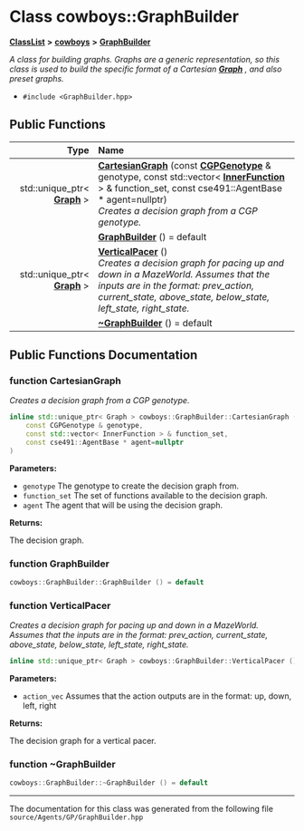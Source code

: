 

# Class cowboys::GraphBuilder



[**ClassList**](annotated.md) **>** [**cowboys**](namespacecowboys.md) **>** [**GraphBuilder**](classcowboys_1_1_graph_builder.md)



_A class for building graphs. Graphs are a generic representation, so this class is used to build the specific format of a Cartesian_ [_**Graph**_](classcowboys_1_1_graph.md) _, and also preset graphs._

* `#include <GraphBuilder.hpp>`





































## Public Functions

| Type | Name |
| ---: | :--- |
|  std::unique\_ptr&lt; [**Graph**](classcowboys_1_1_graph.md) &gt; | [**CartesianGraph**](#function-cartesiangraph) (const [**CGPGenotype**](classcowboys_1_1_c_g_p_genotype.md) & genotype, const std::vector&lt; [**InnerFunction**](namespacecowboys.md#typedef-innerfunction) &gt; & function\_set, const cse491::AgentBase \* agent=nullptr) <br>_Creates a decision graph from a CGP genotype._  |
|   | [**GraphBuilder**](#function-graphbuilder) () = default<br> |
|  std::unique\_ptr&lt; [**Graph**](classcowboys_1_1_graph.md) &gt; | [**VerticalPacer**](#function-verticalpacer) () <br>_Creates a decision graph for pacing up and down in a MazeWorld. Assumes that the inputs are in the format: prev\_action, current\_state, above\_state, below\_state, left\_state, right\_state._  |
|   | [**~GraphBuilder**](#function-graphbuilder) () = default<br> |




























## Public Functions Documentation




### function CartesianGraph 

_Creates a decision graph from a CGP genotype._ 
```C++
inline std::unique_ptr< Graph > cowboys::GraphBuilder::CartesianGraph (
    const CGPGenotype & genotype,
    const std::vector< InnerFunction > & function_set,
    const cse491::AgentBase * agent=nullptr
) 
```





**Parameters:**


* `genotype` The genotype to create the decision graph from. 
* `function_set` The set of functions available to the decision graph. 
* `agent` The agent that will be using the decision graph. 



**Returns:**

The decision graph. 





        



### function GraphBuilder 

```C++
cowboys::GraphBuilder::GraphBuilder () = default
```






### function VerticalPacer 

_Creates a decision graph for pacing up and down in a MazeWorld. Assumes that the inputs are in the format: prev\_action, current\_state, above\_state, below\_state, left\_state, right\_state._ 
```C++
inline std::unique_ptr< Graph > cowboys::GraphBuilder::VerticalPacer () 
```





**Parameters:**


* `action_vec` Assumes that the action outputs are in the format: up, down, left, right 



**Returns:**

The decision graph for a vertical pacer. 





        



### function ~GraphBuilder 

```C++
cowboys::GraphBuilder::~GraphBuilder () = default
```




------------------------------
The documentation for this class was generated from the following file `source/Agents/GP/GraphBuilder.hpp`

